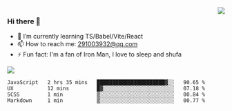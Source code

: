 <img align='right' src='https://github-readme-stats.vercel.app/api?username=niaogege&show_icons=true&theme=radical'/>

### Hi there 👋

- 🌱 I’m currently learning TS/Babel/Vite/React
- 📫 How to reach me: 291003932@qq.com
- ⚡ Fun fact:  I'm a fan of Iron Man, I love to sleep and shufa

![](https://github-readme-stats.vercel.app/api/top-langs/?username=niaogege&layout=compact)

<!--START_SECTION:waka-->
```text
JavaScript   2 hrs 35 mins   ██████████████████████▓░░   90.65 % 
UX           12 mins         █▓░░░░░░░░░░░░░░░░░░░░░░░   07.18 % 
SCSS         1 min           ▒░░░░░░░░░░░░░░░░░░░░░░░░   00.84 % 
Markdown     1 min           ▒░░░░░░░░░░░░░░░░░░░░░░░░   00.77 % 
```
<!--END_SECTION:waka-->
